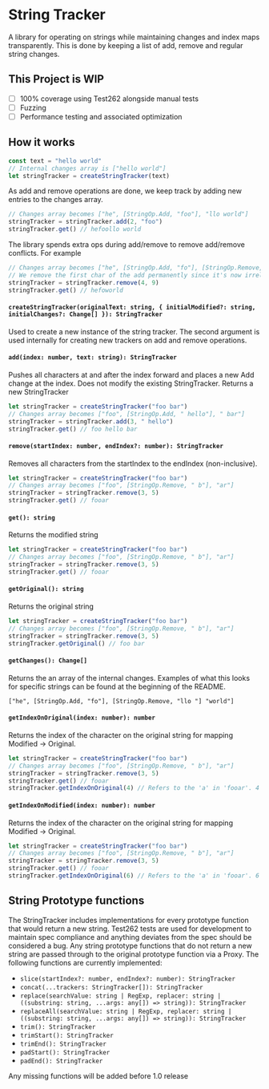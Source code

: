 # String Tracker
A library for operating on strings while maintaining changes and index maps transparently. This is done by keeping a list of add, remove and regular string changes.

## This Project is WIP

- [ ] 100% coverage using Test262 alongside manual tests
- [ ] Fuzzing
- [ ] Performance testing and associated optimization

## How it works

```js
const text = "hello world"
// Internal changes array is ["hello world"]
let stringTracker = createStringTracker(text)
```

As add and remove operations are done, we keep track by adding new entries to the changes array.

```js
// Changes array becomes ["he", [StringOp.Add, "foo"], "llo world"]
stringTracker = stringTracker.add(2, "foo")
stringTracker.get() // hefoollo world
```

The library spends extra ops during add/remove to remove add/remove conflicts. For example

```js
// Changes array becomes ["he", [StringOp.Add, "fo"], [StringOp.Remove, "llo "] "world"]
// We remove the first char of the add permanently since it's now irrelevant
stringTracker = stringTracker.remove(4, 9)
stringTracker.get() // hefoworld
```

#### `createStringTracker(originalText: string, { initialModified?: string, initialChanges?: Change[] }): StringTracker`

Used to create a new instance of the string tracker. The second argument is used internally for creating new trackers on add and remove operations.

#### `add(index: number, text: string): StringTracker`

Pushes all characters at and after the index forward and places a new Add change at the index. Does not modify the existing StringTracker. Returns a new StringTracker

```js
let stringTracker = createStringTracker("foo bar")
// Changes array becomes ["foo", [StringOp.Add, " hello"], " bar"]
stringTracker = stringTracker.add(3, " hello")
stringTracker.get() // foo hello bar
```

#### `remove(startIndex: number, endIndex?: number): StringTracker`

Removes all characters from the startIndex to the endIndex (non-inclusive).

```js
let stringTracker = createStringTracker("foo bar")
// Changes array becomes ["foo", [StringOp.Remove, " b"], "ar"]
stringTracker = stringTracker.remove(3, 5)
stringTracker.get() // fooar
```

#### `get(): string`

Returns the modified string

```js
let stringTracker = createStringTracker("foo bar")
// Changes array becomes ["foo", [StringOp.Remove, " b"], "ar"]
stringTracker = stringTracker.remove(3, 5)
stringTracker.get() // fooar
```

#### `getOriginal(): string`

Returns the original string

```js
let stringTracker = createStringTracker("foo bar")
// Changes array becomes ["foo", [StringOp.Remove, " b"], "ar"]
stringTracker = stringTracker.remove(3, 5)
stringTracker.getOriginal() // foo bar
```

#### `getChanges(): Change[]`

Returns the an array of the internal changes. Examples of what this looks for specific strings can be found at the beginning of the README.

`["he", [StringOp.Add, "fo"], [StringOp.Remove, "llo "] "world"]`

#### `getIndexOnOriginal(index: number): number`

Returns the index of the character on the original string for mapping Modified -> Original.

```js
let stringTracker = createStringTracker("foo bar")
// Changes array becomes ["foo", [StringOp.Remove, " b"], "ar"]
stringTracker = stringTracker.remove(3, 5)
stringTracker.get() // fooar
stringTracker.getIndexOnOriginal(4) // Refers to the 'a' in 'fooar'. 4 + 2 (because of remove) = 6
```

#### `getIndexOnModified(index: number): number`

Returns the index of the character on the original string for mapping Modified -> Original.

```js
let stringTracker = createStringTracker("foo bar")
// Changes array becomes ["foo", [StringOp.Remove, " b"], "ar"]
stringTracker = stringTracker.remove(3, 5)
stringTracker.get() // fooar
stringTracker.getIndexOnOriginal(6) // Refers to the 'a' in 'fooar'. 6 - 2 (because of remove) = 4
```

## String Prototype functions

The StringTracker includes implementations for every prototype function that would return a new string. Test262 tests are used for development to maintain spec compliance and anything deviates from the spec should be considered a bug. Any string prototype functions that do not return a new string are passed through to the original prototype function via a Proxy. The following functions are currently implemented:

- `slice(startIndex?: number, endIndex?: number): StringTracker`
- `concat(...trackers: StringTracker[]): StringTracker`
- `replace(searchValue: string | RegExp, replacer: string | ((substring: string, ...args: any[]) => string)): StringTracker`
- `replaceAll(searchValue: string | RegExp, replacer: string | ((substring: string, ...args: any[]) => string)): StringTracker`
- `trim(): StringTracker`
- `trimStart(): StringTracker`
- `trimEnd(): StringTracker`
- `padStart(): StringTracker`
- `padEnd(): StringTracker`

Any missing functions will be added before 1.0 release
